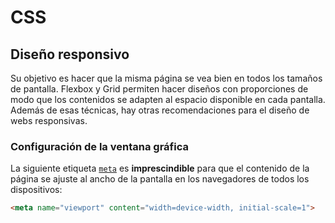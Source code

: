 # CSS
## Diseño responsivo

Su objetivo es hacer que la misma página se vea bien en todos los tamaños de pantalla. Flexbox y Grid permiten hacer diseños con proporciones de modo que los contenidos se adapten al espacio disponible en cada pantalla. Además de esas técnicas, hay otras recomendaciones para el diseño de webs responsivas.

### Configuración de la ventana gráfica

La siguiente etiqueta [`meta`](/tema3/html/metadatos-ventana.html) es **imprescindible** para que el contenido de la página se ajuste al ancho de la pantalla en los navegadores de todos los dispositivos:

```html
<meta name="viewport" content="width=device-width, initial-scale=1">
```







